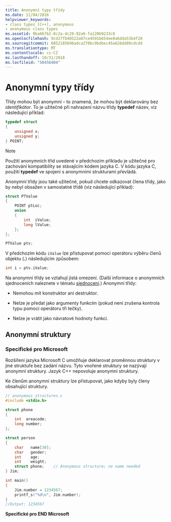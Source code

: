 ```yaml
---
title: Anonymní typy třídy
ms.date: 11/04/2016
helpviewer_keywords:
- class types [C++], anonymous
- anonymous class types
ms.assetid: 9ba667b2-8c2a-4c29-82a6-fa120b9233c8
ms.openlocfilehash: 9cd27fb40522a07ce4591b654ee8a6dda53b4f28
ms.sourcegitcommit: 6052185696adca270bc9bdbec45a626dd89cdcdd
ms.translationtype: MT
ms.contentlocale: cs-CZ
ms.lasthandoff: 10/31/2018
ms.locfileid: "50456404"
---
```

# <a name="anonymous-class-types"></a>Anonymní typy třídy

Třídy mohou být anonymní – to znamená, že mohou být deklarovány bez *identifikátor*. To je užitečné při nahrazení názvu třídy **typedef** název, viz následující příklad:

```cpp
typedef struct
{
    unsigned x;
    unsigned y;
} POINT;
```

> [!NOTE]
>  Použití anonymních tříd uvedené v předchozím příkladu je užitečné pro zachování kompatibility se stávajícím kódem jazyka C. V kódu jazyka C, použití **typedef** ve spojení s anonymními strukturami převládá.

Anonymní třídy jsou také užitečné, pokud chcete odkazovat člena třídy, jako by nebyl obsažen v samostatné třídě (viz následující příklad):

```cpp
struct PTValue
{
    POINT ptLoc;
    union
    {
        int  iValue;
        long lValue;
    };
};

PTValue ptv;
```

V předchozím kódu `iValue` lze přistupovat pomocí operátoru výběru členů objektu (**.**) následujícím způsobem:

```cpp
int i = ptv.iValue;
```

Na anonymní třídy se vztahují jistá omezení. (Další informace o anonymních sjednoceních naleznete v tématu [sjednocení](../cpp/unions.md).) Anonymní třídy:

- Nemohou mít konstruktor ani destruktor.

- Nelze je předat jako argumenty funkcím (pokud není zrušena kontrola typu pomocí operátoru tři tečky).

- Nelze je vrátit jako návratové hodnoty funkcí.

## <a name="anonymous-structs"></a>Anonymní struktury

### <a name="microsoft-specific"></a>Specifické pro Microsoft

Rozšíření jazyka Microsoft C umožňuje deklarovat proměnnou struktury v jiné struktuře bez zadání názvu. Tyto vnořené struktury se nazývají anonymní struktury. Jazyk C++ nepovoluje anonymní struktury.

Ke členům anonymní struktury lze přistupovat, jako kdyby byly členy obsahující struktury.

```cpp
// anonymous_structures.c
#include <stdio.h>

struct phone
{
    int  areacode;
    long number;
};

struct person
{
    char   name[30];
    char   gender;
    int    age;
    int    weight;
    struct phone;    // Anonymous structure; no name needed
} Jim;

int main()
{
    Jim.number = 1234567;
    printf_s("%d\n", Jim.number);
}
//Output: 1234567
```

**Specifické pro END Microsoft**